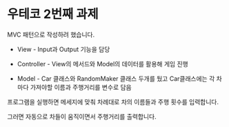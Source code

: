 # 우테코 2번째 과제

MVC 패턴으로 작성하려 했습니다.

- View - Input과 Output 기능을 담당

- Controller - View의 메서드와 Model의 데이터를 활용해 게임 진행

- Model - Car 클래스와 RandomMaker 클래스 두개를 뒀고 Car클래스에는 각 차마다 가져야할 이름과 주행거리를 변수로 담음



프로그램을 실행하면 메세지에 맞춰 차례대로 차의 이름들과 주행 횟수를 입력합니다.

그러면 자동으로 차들이 움직이면서 주행거리를 출력합니다.